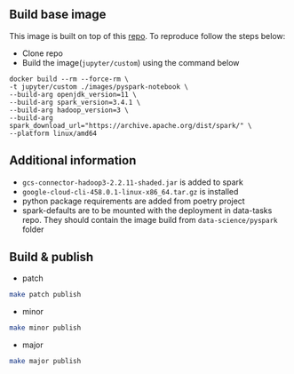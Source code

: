 ## Build base image
This image is built on top of this [repo](https://github.com/jupyter/docker-stacks).
To reproduce follow the steps below:
- Clone repo 
- Build the image(`jupyter/custom`) using the command below
```
docker build --rm --force-rm \
-t jupyter/custom ./images/pyspark-notebook \
--build-arg openjdk_version=11 \
--build-arg spark_version=3.4.1 \
--build-arg hadoop_version=3 \
--build-arg spark_download_url="https://archive.apache.org/dist/spark/" \
--platform linux/amd64
```

## Additional information 
- `gcs-connector-hadoop3-2.2.11-shaded.jar` is added to spark 
- `google-cloud-cli-458.0.1-linux-x86_64.tar.gz` is installed
- python package requirements are added from poetry project
- spark-defaults are to be mounted with the deployment in data-tasks repo. 
They should contain the image build from `data-science/pyspark` folder

## Build & publish
- patch
```sh
make patch publish
```
- minor 
```sh
make minor publish
```
- major 
```sh
make major publish
```

